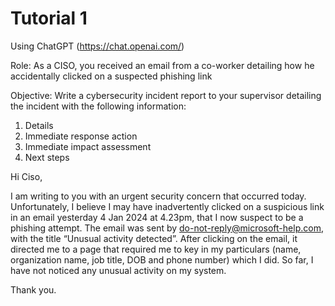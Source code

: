 # Tutorial 1

Using ChatGPT (https://chat.openai.com/)

Role: As a CISO, you received an email from a co-worker detailing how he accidentally clicked on a suspected phishing link

Objective: Write a cybersecurity incident report to your supervisor detailing the incident with the following information:

1. Details
2. Immediate response action
3. Immediate impact assessment
4. Next steps


Hi Ciso,

I am writing to you with an urgent security concern that occurred today. Unfortunately, I believe I may have inadvertently clicked on a suspicious link in an email yesterday 4 Jan 2024 at 4.23pm, that I now suspect to be a phishing attempt. The email was sent by do-not-reply@microsoft-help.com, with the title “Unusual activity detected”. After clicking on the email, it directed me to a page that required me to key in my particulars (name, organization name, job title, DOB and phone number) which I did. So far, I have not noticed any unusual activity on my system. 

Thank you.
